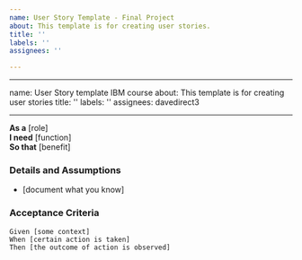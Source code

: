 ```yaml
---
name: User Story Template - Final Project
about: This template is for creating user stories.
title: ''
labels: ''
assignees: ''

---
```


---
name: User Story template IBM course
about: This template is for creating user stories
title: ''
labels: ''
assignees: davedirect3

---

**As a** [role]  
 **I need** [function]  
 **So that** [benefit]  
   
 ### Details and Assumptions
 * [document what you know]
   
 ### Acceptance Criteria  
   
 ```gherkin
 Given [some context]
 When [certain action is taken]
 Then [the outcome of action is observed]
 ```

